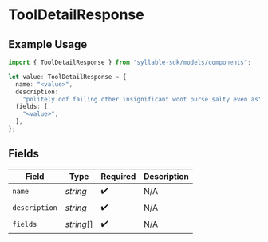 # ToolDetailResponse

## Example Usage

```typescript
import { ToolDetailResponse } from "syllable-sdk/models/components";

let value: ToolDetailResponse = {
  name: "<value>",
  description:
    "politely oof failing other insignificant woot purse salty even as",
  fields: [
    "<value>",
  ],
};
```

## Fields

| Field              | Type               | Required           | Description        |
| ------------------ | ------------------ | ------------------ | ------------------ |
| `name`             | *string*           | :heavy_check_mark: | N/A                |
| `description`      | *string*           | :heavy_check_mark: | N/A                |
| `fields`           | *string*[]         | :heavy_check_mark: | N/A                |